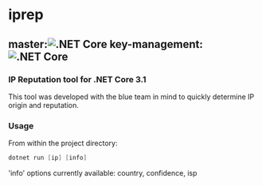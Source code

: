 # iprep 
## master:![.NET Core](https://github.com/jbies121/iprep/workflows/.NET%20Core/badge.svg) key-management:![.NET Core](https://github.com/jbies121/iprep/workflows/.NET%20Core/badge.svg?branch=key-management)
### IP Reputation tool for .NET Core 3.1
This tool was developed with the blue team in mind to quickly determine IP origin and reputation.

### Usage
From within the project directory:
```powershell 
dotnet run [ip] [info]
```

'info' options currently available: country, confidence, isp
